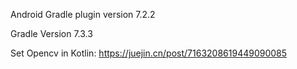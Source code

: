 Android Gradle plugin version 7.2.2

Gradle Version 7.3.3

Set Opencv in Kotlin: https://juejin.cn/post/7163208619449090085